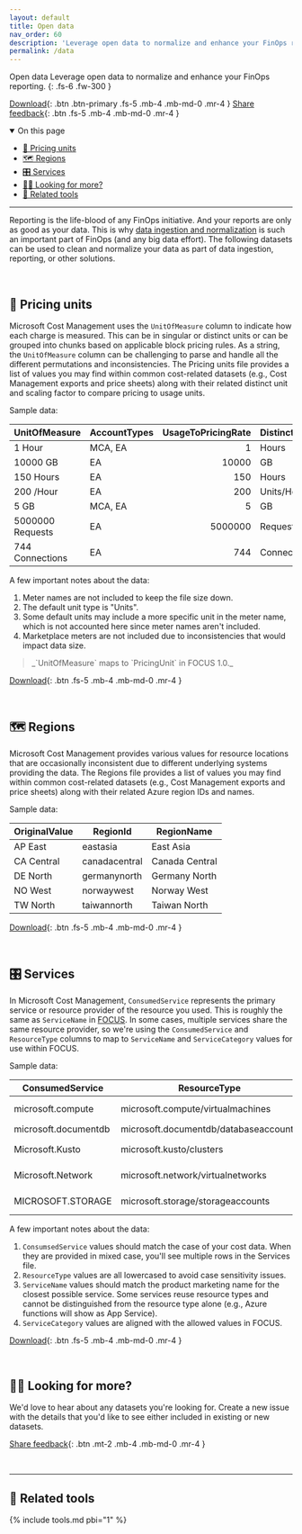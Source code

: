 ```yaml
---
layout: default
title: Open data
nav_order: 60
description: 'Leverage open data to normalize and enhance your FinOps reporting.'
permalink: /data
---
```


<span class="fs-9 d-block mb-4">Open data</span>
Leverage open data to normalize and enhance your FinOps reporting.
{: .fs-6 .fw-300 }

[Download](https://github.com/microsoft/finops-toolkit/releases/latest){: .btn .btn-primary .fs-5 .mb-4 .mb-md-0 .mr-4 }
[Share feedback](#️-looking-for-more){: .btn .fs-5 .mb-4 .mb-md-0 .mr-4 }

<details open markdown="1">
   <summary class="fs-2 text-uppercase">On this page</summary>

- [📏 Pricing units](#-pricing-units)
- [🗺️ Regions](#️-regions)
- [🎛️ Services](#️-services)
- [🙋‍♀️ Looking for more?](#️-looking-for-more)
- [🧰 Related tools](#-related-tools)

</details>

---

Reporting is the life-blood of any FinOps initiative. And your reports are only as good as your data. This is why [data ingestion and normalization](https://learn.microsoft.com/azure/cost-management-billing/finops/capabilities-ingestion-normalization) is such an important part of FinOps (and any big data effort). The following datasets can be used to clean and normalize your data as part of data ingestion, reporting, or other solutions.

<br>

## 📏 Pricing units

Microsoft Cost Management uses the `UnitOfMeasure` column to indicate how each charge is measured. This can be in singular or distinct units or can be grouped into chunks based on applicable block pricing rules. As a string, the `UnitOfMeasure` column can be challenging to parse and handle all the different permutations and inconsistencies. The Pricing units file provides a list of values you may find within common cost-related datasets (e.g., Cost Management exports and price sheets) along with their related distinct unit and scaling factor to compare pricing to usage units.

Sample data:

| UnitOfMeasure    | AccountTypes | UsageToPricingRate | DistinctUnits |
| ---------------- | ------------ | -----------------: | ------------- |
| 1 Hour           | MCA, EA      |                  1 | Hours         |
| 10000 GB         | EA           |              10000 | GB            |
| 150 Hours        | EA           |                150 | Hours         |
| 200 /Hour        | EA           |                200 | Units/Hour    |
| 5 GB             | MCA, EA      |                  5 | GB            |
| 5000000 Requests | EA           |            5000000 | Requests      |
| 744 Connections  | EA           |                744 | Connections   |

A few important notes about the data:

1. Meter names are not included to keep the file size down.
2. The default unit type is "Units".
3. Some default units may include a more specific unit in the meter name, which is not accounted here since meter names aren't included.
4. Marketplace meters are not included due to inconsistencies that would impact data size.

<blockquote class="note" markdown="1">
   _`UnitOfMeasure` maps to `PricingUnit` in FOCUS 1.0._
</blockquote>

[Download](https://github.com/microsoft/finops-toolkit/releases/latest/download/PricingUnits.csv){: .btn .fs-5 .mb-4 .mb-md-0 .mr-4 }

<br>

## 🗺️ Regions

Microsoft Cost Management provides various values for resource locations that are occasionally inconsistent due to different underlying systems providing the data. The Regions file provides a list of values you may find within common cost-related datasets (e.g., Cost Management exports and price sheets) along with their related Azure region IDs and names.

Sample data:

| OriginalValue | RegionId      | RegionName     |
| ------------- | ------------- | -------------- |
| AP East       | eastasia      | East Asia      |
| CA Central    | canadacentral | Canada Central |
| DE North      | germanynorth  | Germany North  |
| NO West       | norwaywest    | Norway West    |
| TW North      | taiwannorth   | Taiwan North   |

[Download](https://github.com/microsoft/finops-toolkit/releases/latest/download/Regions.csv){: .btn .fs-5 .mb-4 .mb-md-0 .mr-4 }

<br>

## 🎛️ Services

In Microsoft Cost Management, `ConsumedService` represents the primary service or resource provider of the resource you used. This is roughly the same as `ServiceName` in [FOCUS](https://focus.finops.org). In some cases, multiple services share the same resource provider, so we're using the `ConsumedService` and `ResourceType` columns to map to `ServiceName` and `ServiceCategory` values for use within FOCUS.

Sample data:

| ConsumedService      | ResourceType                          | ServiceName         | ServiceCategory | PublisherName | PublisherType  |
| -------------------- | ------------------------------------- | ------------------- | --------------- | ------------- | -------------- |
| microsoft.compute    | microsoft.compute/virtualmachines     | Virtual Machines    | Compute         | Microsoft     | Cloud Provider |
| microsoft.documentdb | microsoft.documentdb/databaseaccounts | Cosmos DB           | Databases       | Microsoft     | Cloud Provider |
| Microsoft.Kusto      | microsoft.kusto/clusters              | Azure Data Explorer | Analytics       | Microsoft     | Cloud Provider |
| Microsoft.Network    | microsoft.network/virtualnetworks     | Virtual Network     | Networking      | Microsoft     | Cloud Provider |
| MICROSOFT.STORAGE    | microsoft.storage/storageaccounts     | Storage Accounts    | Storage         | Microsoft     | Cloud Provider |

A few important notes about the data:

1. `ConsumsedService` values should match the case of your cost data. When they are provided in mixed case, you'll see multiple rows in the Services file.
2. `ResourceType` values are all lowercased to avoid case sensitivity issues.
3. `ServiceName` values should match the product marketing name for the closest possible service. Some services reuse resource types and cannot be distinguished from the resource type alone (e.g., Azure functions will show as App Service).
4. `ServiceCategory` values are aligned with the allowed values in FOCUS.

[Download](https://github.com/microsoft/finops-toolkit/releases/latest/download/Services.csv){: .btn .fs-5 .mb-4 .mb-md-0 .mr-4 }

<br>

## 🙋‍♀️ Looking for more?

We'd love to hear about any datasets you're looking for. Create a new issue with the details that you'd like to see either included in existing or new datasets.

[Share feedback](https://github.com/microsoft/finops-toolkit/issues/new/choose){: .btn .mt-2 .mb-4 .mb-md-0 .mr-4 }

<br>

---

## 🧰 Related tools

{% include tools.md pbi="1" %}

<br>
